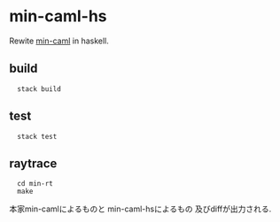 
# min-caml-hs

Rewite [min-caml](https://github.com/esumii/min-caml) in haskell.

## build
```
  stack build
```

## test
```
  stack test
```

## raytrace
```
  cd min-rt
  make
```
本家min-camlによるものと min-caml-hsによるもの 及びdiffが出力される.

